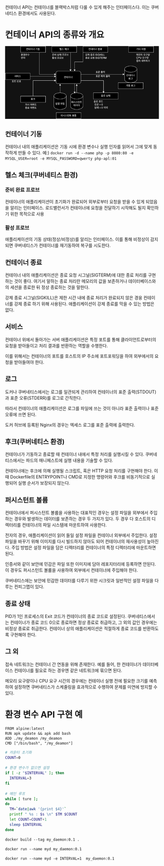 컨테이너 API는 컨테이너를 블랙박스처럼 다룰 수 있게 해주는 인터페이스다.
이는 쿠버네티스 환경에서도 사용된다.

# 컨테이너 API의 종류와 개요

<img src="./img/1.png"/>

## 컨테이너 기동

컨테이너 내의 애플리케이션은 기동 시에 환경 변수나 실행 인자를 읽어서 그에 맞게 동작하게 만들 수 있다.
예:) `docker run -d --name php -p 8080:80 -e MYSQL_USER=root -e MYSQL_PASSWORD=qwerty php-apl:01`

## 헬스 체크(쿠버네티스 환경)

### 준비 완료 프로브

컨테이너의 애플리케이션이 초기화가 완료되어 외부로부터 요청을 받을 수 있게 되었음을 알리는 인터페이스.
로드밸런서가 컨테이너에 요청을 전달하기 시작해도 될지 확인하기 위한 목적으로 사용

### 활성 프로브

애플리케이션의 기동 상태(정상/비정상)를 알리는 인터페이스.
이를 통해 비정상이 감지되면 쿠버네티스가 컨테이너를 재기동하여 복구를 시도한다.

## 컨테이너 종료

컨테이너 내의 애플리케이션은 종료 요청 시그널(SIGTERM)에 대한 종료 처리를 구현하는 것이 좋다.
여기서 말하는 종료 처리란 메모리의 값을 보존하거나 데이터베이스와의 세션을 종료한 뒤 정상 종료하는 것을 말한다.

강제 종료 시그널(SIGKILL)은 제한 시간 내에 종료 처리가 완료되지 않은 경웅 컨테이너를 강제 종료 하기 위해 사용된다.
애플리케이션이 강제 종료를 막을 수 있는 방법은 없다.

## 서비스

컨테이너 위에서 돌아가는 서버 애플리케이션은 특정 포트를 통해 클라이언트로부터의 요청을 받아들이고 처리 결과를 반환하는 역할을 수행한다.

이를 위해서는 컨테이너의 포트를 호스트의 IP 주소에 포트포워딩을 하여 외부에서의 요청을 받아들여야 한다.

## 로그

도커나 쿠버네티스에서는 로그를 일관되게 관리하여 컨테이너의 표준 출력(STDOUT)과 표준 오류(STDERR)를 로그로 간직한다.

따라서 컨테이너의 애플리케이션은 로그를 파일에 쓰는 것이 아니라 표준 출력이나 표준 오류에 쓰면 된다.

도커 허브에 등록된 Nginx의 경우는 엑세스 로그를 표준 출력에 출력한다.

## 후크(쿠버네티스 환경)

컨테이너가 기동하고 종료할 때 컨테이너 내에서 특정 처리를 실행시킬 수 있다.
쿠버네티스에서는 파드의 매니페스트에 실행 내용을 기술할 수 있다.

컨테이너에는 후크에 의해 실행될 스크립트, 혹은 HTTP 요청 처리를 구현해야 한다.
이때 Dockerfile의 ENTRYPOINT나 CMD로 지정한 명령어와 후크를 비동기적으로 실행되어 실행 순서가 보장되지 않는다.

## 퍼시스턴트 볼륨

컨테이너에서 퍼시스턴트 볼륨을 사용하는 대표적인 경우는 설정 파일을 외부에서 주입하는 경우와 발생하는 데이터를 보존하는 경우 두 가지가 있다.
두 경우 다 호스트의 디렉터리를 컨테이너의 파일 시스템에 마운트하여 사용한다.

전자의 경우, 애플리케이션이 읽어 들일 설정 파일을 컨테이너 외부에서 주입한다.
설정 파일을 바꾸기 위해 이미지를 다시 빌드하지 않아도 되어 컨테이너의 재사용성이 높아진다.
주입 방법은 설정 파일을 담은 디렉터리를 컨테이너의 특정 디렉터리에 마운트하면 된다.

인증서와 같이 보안에 민감은 파일 또한 이미지에 담아 레포지터리에 등록하면 안된다.
이 경우도 퍼시스턴트 볼륨을 사용하여 외부에서 컨테이너에 주입해야 한다.

쿠버네티스에는 보안에 민감한 데이터를 다루기 위한 시크릿과 일반적인 설정 파일을 다루는 컨피그맵이 있다.

## 종료 상태

PID가 1인 프로세스의 Exit 코드가 컨테이너의 종료 코드로 설정된다.
쿠버네티스에서는 컨테이너가 종료 코드 0으로 종료하면 정상 종료로 취급하고, 그 외의 값인 경우에는 비정상 종료로 취급한다.
컨테이너 상의 애플리케이션은 적절하게 종료 코드를 반환하도록 구현해야 한다.

## 그 외

접속 네트워크는 컨테이너 간 연동을 위해 존재한다.
예를 들어, 한 컨테이너가 데이터베이스 컨테이너를 필요로 하는 경우엔 같은 네트워크에 묶으면 된다.

메모리 요구량이나 CPU 요구 시간의 경우에는 컨테이너 실행 전에 필요한 크기를 예측하여 설정하면 쿠버네티스가 스케줄링을 효과적으로 수행하여 문제를 미연에 방지할 수 있다.

# 환경 변수 API 구현 예

```docker
FROM alpine:latest
RUN apk update && apk add bash
ADD ./my_deamon /my_deamon
CMD ["/bin/bash", "/my_deamon"]
```

```bash
# 카운터 초기화
COUNT=0

# 환경 변수가 없으면 설정
if [ -z "$INTERVAL" ]; then
  INTERVAL=3
fi

# 메인 루프
while [ ture ];
do
  TM=`date|awk '{print $4}'`
  printf " %s : $s \n" $TM $COUNT
  let COUNT=COUNT+1
  sleep $INTERVAL
done
```

`docker build --tag my_daemon:0.1 .`

`docker run --name myd my_daemon:0.1`

`docker run --name myd -e INTERVAL=1  my_daemon:0.1`
